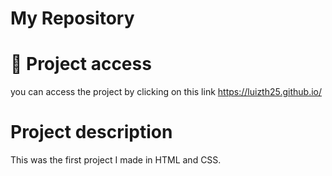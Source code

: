 <h1> My Repository </h1>

# 📁 Project access
you can access the project by clicking on this link https://luizth25.github.io/

# Project description
This was the first project I made in HTML and CSS.
